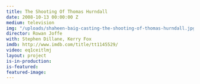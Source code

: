 ```yaml
---
title: The Shooting Of Thomas Hurndall
date: 2008-10-13 00:00:00 Z
medium: television
img: "/uploads/shaheen-baig-casting-the-shooting-of-thomas-hurndall.jpg"
director: Rowan Joffe
with: Stephen Dillane, Kerry Fox
imdb: http://www.imdb.com/title/tt1145529/
video: eq1ceitlmj
layout: project
is-in-production: 
is-featured: 
featured-image: 
---
```



